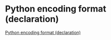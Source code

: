 # Python encoding format (declaration)
[Python encoding format (declaration)](https://aiwithcloud.com/2022/09/16/python_encoding_format_declaration/)